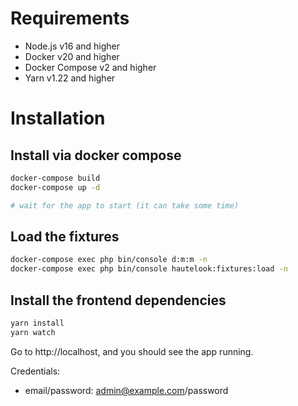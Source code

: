 # Requirements 
 
- Node.js v16 and higher
- Docker v20 and higher
- Docker Compose v2 and higher
- Yarn v1.22 and higher

# Installation

## Install via docker compose

```sh
docker-compose build
docker-compose up -d

# wait for the app to start (it can take some time)
```

## Load the fixtures

```sh
docker-compose exec php bin/console d:m:m -n
docker-compose exec php bin/console hautelook:fixtures:load -n
``` 

## Install the frontend dependencies

```sh
yarn install
yarn watch
```


Go to http://localhost, and you should see the app running.

Credentials:
- email/password: admin@example.com/password
